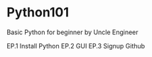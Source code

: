 # Python101
Basic Python for beginner by Uncle Engineer


EP.1 Install Python
EP.2 GUI 
EP.3 Signup Github
